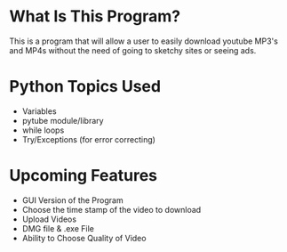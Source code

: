 # What Is This Program?  
This is a program that will allow a user to easily download youtube MP3's and MP4s without the need of going to sketchy sites or seeing ads. 

# Python Topics Used
* Variables
* pytube module/library
* while loops
* Try/Exceptions (for error correcting)

# Upcoming Features
* GUI Version of the Program
* Choose the time stamp of the video to download
* Upload Videos
* DMG file & .exe File
* Ability to Choose Quality of Video
